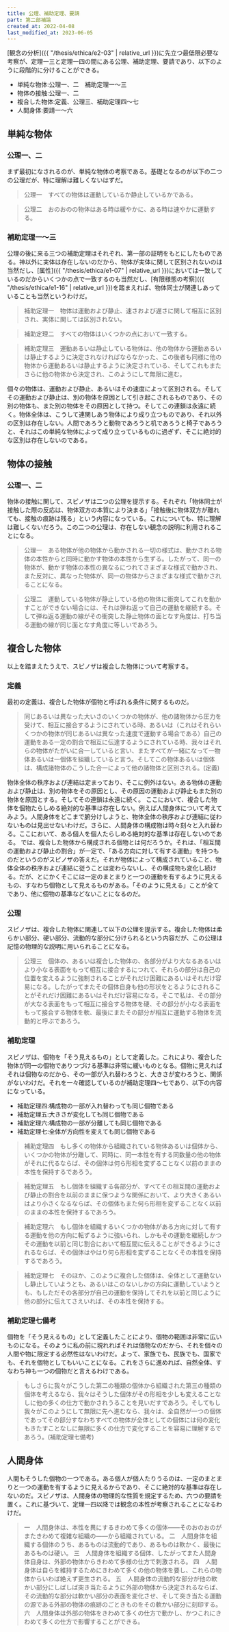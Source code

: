 ```yaml
---
title: 公理、補助定理、要請
part: 第二部補論
created_at: 2022-04-08
last_modified_at: 2023-06-05
---
```


[観念の分析]({{ "/thesis/ethica/e2-03" | relative_url }})に先立つ最低限必要な考察が、定理一三と定理一四の間にある公理、補助定理、要請であり、以下のように段階的に分けることができる。

- 単純な物体:公理一、二　補助定理一～三
- 物体の接触:公理一、二
- 複合した物体:定義、公理三、補助定理四～七
- 人間身体:要請一～六

## 単純な物体

### 公理一、二

まず最初になされるのが、単純な物体の考察である。基礎となるのが以下の二つの公理だが、特に理解は難しくないはずだ。

>公理一　すべての物体は運動しているか静止しているかである。

>公理二　おのおのの物体はある時は緩やかに、ある時は速やかに運動する。

### 補助定理一～三

公理の後に来る三つの補助定理はそれぞれ、第一部の証明をもとにしたものである。神以外に実体は存在しないのだから、物体が実体に関して区別されないのは当然だし、[属性]({{ "/thesis/ethica/e1-07" | relative_url }})においては一致しているのだからいくつかの点で一致するのも当然だし、[有限様態の考察]({{ "/thesis/ethica/e1-16" | relative_url }})を踏まえれば、物体同士が関連しあっていることも当然というわけだ。

>補助定理一　物体は運動および静止、速さおよび遅さに関して相互に区別され、実体に関しては区別されない。

>補助定理二　すべての物体はいくつかの点において一致する。

>補助定理三　運動あるいは静止している物体は、他の物体から運動あるいは静止するように決定されなければならなかった、この後者も同様に他の物体から運動あるいは静止するように決定されている、そしてこれもまたさらに他の物体から決定され、このようにして無限に進む。

個々の物体は、運動および静止、あるいはその速度によって区別される。そしてその運動および静止は、別の物体を原因として引き起こされるものであり、その別の物体も、また別の物体をその原因として持つ。そしてこの連鎖は永遠に続く。物体全体は、こうして連関しあう物体により成り立つものであり、それ以外の区別は存在しない。人間であろうと動物であろうと机であろうと椅子であろうと、それはこの単純な物体によって成り立っているものに過ぎず、そこに絶対的な区別は存在しないのである。

## 物体の接触

### 公理一、二

物体の接触に関して、スピノザは二つの公理を提示する。それぞれ「物体同士が接触した際の反応は、物体双方の本質により決まる」「接触後に物体双方が離れても、接触の痕跡は残る」という内容になっている。これについても、特に理解は難しくないだろう。この二つの公理は、存在しない観念の説明に利用されることになる。

>公理一　ある物体が他の物体から動かされる一切の様式は、動かされる物体の本性からと同時に動かす物体の本性から生ずる。したがって、同一の物体が、動かす物体の本性の異なるにつれてさまざまな様式で動かされ、また反対に、異なった物体が、同一の物体からさまざまな様式で動かされることになる。

>公理二　運動している物体が静止している他の物体に衝突してこれを動かすことができない場合には、それは弾ね返って自己の運動を継続する。そして弾ね返る運動の線がその衝突した静止物体の面となす角度は、打ち当る運動の線が同じ面となす角度に等しいであろう。

## 複合した物体

以上を踏まえたうえで、スピノザは複合した物体について考察する。

### 定義

最初の定義は、複合した物体が個物と呼ばれる条件に関するものだ。

>同じあるいは異なった大いさのいくつかの物体が、他の諸物体から圧力を受けて、相互に接合するようにされている時、あるいは（これはそれらいくつかの物体が同じあるいは異なった速度で運動する場合である）自己の運動をある一定の割合で相互に伝達するようにされている時、我々はそれらの物体がたがいに合一していると言い、またすべてが一緒になって一物体あるいは一個体を組織していると言う。そしてこの物体あるいは個体は、構成諸物体のこうした合一によって他の諸物体と区別される。(定義)

物体全体の秩序および連結は定まっており、そこに例外はない。ある物体の運動および静止は、別の物体をその原因とし、その原因の運動および静止もまた別の物体を原因とする。そしてその連鎖は永遠に続く。
ここにおいて、複合した物体を個物たらしめる絶対的な基準は存在しない。例えば人間身体について考えてみよう。人間身体をどこまで腑分けしようと、物体全体の秩序および連結に従わないものは見出せないわけだ。さらに、人間身体の構成物は時々刻々と入れ替わる。ここにおいて、ある個人を個人たらしめる絶対的な基準は存在しないのである。
では、複合した物体から構成される個物とは何だろうか。それは、「相互間の運動および静止の割合」が一定で、「ある方向に対して有する運動」を持つものだというのがスピノザの答えだ。それが物体によって構成されていること、物体全体の秩序および連結に従うことは変わらないし、その構成物も変化し続ける。だが、とにかくそこには一定のまとまりと一つの運動を有するように見えるもの、すなわち個物として見えるものがある。「そのように見える」ことが全てであり、他に個物の基準などないことになるのだ。

### 公理

スピノザは、複合した物体に関連して以下の公理を提示する。複合した物体は柔らかい部分、硬い部分、流動的な部分に分けられるという内容だが、この公理は記憶の物理的な説明に用いられることになる。

>公理三　個体の、あるいは複合した物体の、各部分がより大なるあるいはより小なる表面をもって相互に接合するにつれて、それらの部分は自己の位置を変えるように強制されることがそれだけ困難にあるいはそれだけ容易になる。したがってまたその個体自身も他の形状をとるようにされることがそれだけ困難にあるいはそれだけ容易になる。そこで私は、その部分が大なる表面をもって相互に接合する物体を硬、その部分が小なる表面をもって接合する物体を軟、最後にまたその部分が相互に運動する物体を流動的と呼ぶであろう。

### 補助定理

スピノザは、個物を「そう見えるもの」として定義した。これにより、複合した物体が同一の個物でありつづける基準は非常に緩いものとなる。個物に見えればそれは個物なのだから、その一部が入れ替わろうと、大きさが変わろうと、関係がないわけだ。それを一々確認しているのが補助定理四～七であり、以下の内容になっている。

- 補助定理四:構成物の一部が入れ替わっても同じ個物である
- 補助定理五:大きさが変化しても同じ個物である
- 補助定理六:構成物の一部が分離しても同じ個物である
- 補助定理七:全体が方向性を変えても同じ個物である

>補助定理四　もし多くの物体から組織されている物体あるいは個体から、いくつかの物体が分離して、同時に、同一本性を有する同数量の他の物体がそれに代るならば、その個体は何ら形相を変ずることなく以前のままの本性を保持するであろう。

>補助定理五　もし個体を組織する各部分が、すべてその相互間の運動および静止の割合を以前のままに保つような関係において、より大きくあるいはより小さくなるならば、その個体もまた何ら形相を変ずることなく以前のままの本性を保持するであろう。

>補助定理六　もし個体を組織するいくつかの物体がある方向に対して有する運動を他の方向に転ずるように強いられ、しかもその運動を継続しかつその運動を以前と同じ割合において相互間に伝えることができるようにされるならば、その個体はやはり何ら形相を変ずることなくその本性を保持するであろう。

>補助定理七　そのほか、このように複合した個体は、全体として運動ないし静止していようとも、あるいはこのないしかの方向に運動していようとも、もしただその各部分が自己の運動を保持してそれを以前と同じように他の部分に伝えてさえいれば、その本性を保持する。

### 補助定理七備考

個物を「そう見えるもの」として定義したことにより、個物の範囲は非常に広いものになる。そのように私の前に現れればそれは個物なのだから、それを個々の人間や物に限定する必然性はないわけだ。よって、家族でも、民族でも、国家でも、それを個物としてもいいことになる。これをさらに進めれば、自然全体、すなわち神も一つの個物だと言えるわけである。

>もしさらに我々がこうした第二の種類の個体から組織された第三の種類の個体を考えるなら、我々はそうした個体がその形相を少しも変えることなしに他の多くの仕方で動かされうることを見いだすであろう。そしてもし我々がこのようにして無限に先へ進むなら、我々は、全自然が一つの個体であってその部分すなわちすべての物体が全体としての個体には何の変化もきたすことなしに無限に多くの仕方で変化することを容易に理解するであろう。(補助定理七備考)

## 人間身体

人間もそうした個物の一つである。ある個人が個人たりうるのは、一定のまとまりと一つの運動を有するように見えるからであり、そこに絶対的な基準は存在しないのだ。スピノザは、人間身体の物理的な性質を規定するため、六つの要請を置く。これに基づいて、定理一四以降では観念の本性が考察されることになるわけだ。

>一　人間身体は、本性を異にするきわめて多くの個体――そのおのおのがまたきわめて複雑な組織の――から組織されている。
>二　人間身体を組織する個体のうち、あるものは流動的であり、あるものは軟かく、最後にあるものは硬い。
>三　人間身体を組織する個体、したがってまた人間身体自身は、外部の物体からきわめて多様の仕方で刺激される。
>四　人間身体は自らを維持するためにきわめて多くの他の物体を要し、これらの物体からいわば絶えず更生される。
>五　人間身体の流動的な部分が他の軟かい部分にしばしば突き当たるように外部の物体から決定されるならば、その流動的な部分は軟かい部分の表面を変化させ、そして突き当たる運動の源である外部の物体の痕跡のごときものをその軟かい部分に刻印する。
>六　人間身体は外部の物体をきわめて多くの仕方で動かし、かつこれにきわめて多くの仕方で影響することができる。
